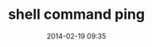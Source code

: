 ---
layout: post
title: "shell command ping"
date: 2014-02-19 09:35
comments: true
categories: shell
---